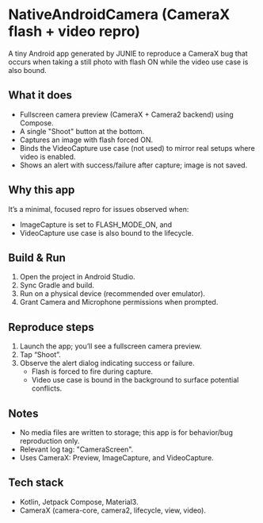 # NativeAndroidCamera (CameraX flash + video repro)

A tiny Android app generated by JUNIE to reproduce a CameraX bug that occurs when taking a still photo with flash ON while the video use case is also bound.

## What it does
- Fullscreen camera preview (CameraX + Camera2 backend) using Compose.
- A single "Shoot" button at the bottom.
- Captures an image with flash forced ON.
- Binds the VideoCapture use case (not used) to mirror real setups where video is enabled.
- Shows an alert with success/failure after capture; image is not saved.

## Why this app
It’s a minimal, focused repro for issues observed when:
- ImageCapture is set to FLASH_MODE_ON, and
- VideoCapture use case is also bound to the lifecycle.

## Build & Run
1. Open the project in Android Studio.
2. Sync Gradle and build.
3. Run on a physical device (recommended over emulator).
4. Grant Camera and Microphone permissions when prompted.

## Reproduce steps
1. Launch the app; you’ll see a fullscreen camera preview.
2. Tap “Shoot”.
3. Observe the alert dialog indicating success or failure.
   - Flash is forced to fire during capture.
   - Video use case is bound in the background to surface potential conflicts.

## Notes
- No media files are written to storage; this app is for behavior/bug reproduction only.
- Relevant log tag: "CameraScreen".
- Uses CameraX: Preview, ImageCapture, and VideoCapture.

## Tech stack
- Kotlin, Jetpack Compose, Material3.
- CameraX (camera-core, camera2, lifecycle, view, video).

